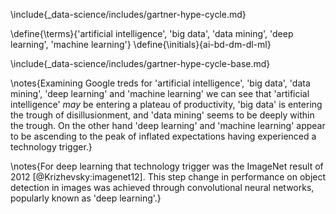 \include{_data-science/includes/gartner-hype-cycle.md}

\define{\terms}{'artificial intelligence', 'big data', 'data mining', 'deep learning', 'machine learning'}
\define{\initials}{ai-bd-dm-dl-ml}

\include{_data-science/includes/gartner-hype-cycle-base.md}

\notes{Examining Google treds for 'artificial intelligence', 'big data', 'data mining', 'deep learning' and 'machine learning' we can see that 'artificial intelligence' *may* be entering a plateau of productivity, 'big data' is entering the trough of disillusionment, and 'data mining' seems to be deeply within the trough. On the other hand 'deep learning' and 'machine learning' appear to be ascending to the peak of inflated expectations having experienced a technology trigger.}

\notes{For deep learning that technology trigger was the ImageNet result of 2012 [@Krizhevsky:imagenet12]. This step change in performance on object detection in images was achieved through convolutional neural networks, popularly known as 'deep learning'.}

